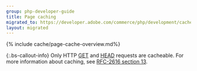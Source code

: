 ```yaml
---
group: php-developer-guide
title: Page caching
migrated_to: https://developer.adobe.com/commerce/php/development/cache/page/
layout: migrated
---
```


{% include cache/page-cache-overview.md%}

 {:.bs-callout-info}
Only HTTP [GET](https://www.w3.org/Protocols/rfc2616/rfc2616-sec9.html#sec9.3) and [HEAD](https://www.w3.org/Protocols/rfc2616/rfc2616-sec9.html#sec9.4) requests are cacheable. For more information about caching, see [RFC-2616 section 13](https://www.w3.org/Protocols/rfc2616/rfc2616-sec13.html).
